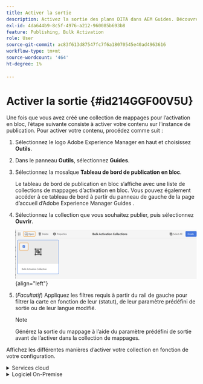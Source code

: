 ```yaml
---
title: Activer la sortie
description: Activez la sortie des plans DITA dans AEM Guides. Découvrez comment activer votre contenu sur l’instance de publication.
exl-id: 4da644b9-8c5f-4976-a212-960085b693b8
feature: Publishing, Bulk Activation
role: User
source-git-commit: ac83f613d87547fc7f6a18070545e40ad4963616
workflow-type: tm+mt
source-wordcount: '464'
ht-degree: 1%

---
```


# Activer la sortie {#id214GGF00V5U}

Une fois que vous avez créé une collection de mappages pour l’activation en bloc, l’étape suivante consiste à activer votre contenu sur l’instance de publication. Pour activer votre contenu, procédez comme suit :

1. Sélectionnez le logo Adobe Experience Manager en haut et choisissez **Outils**.

1. Dans le panneau **Outils**, sélectionnez **Guides**.

1. Sélectionnez la mosaïque **Tableau de bord de publication en bloc**.

   Le tableau de bord de publication en bloc s’affiche avec une liste de collections de mappages d’activation en bloc. Vous pouvez également accéder à ce tableau de bord à partir du panneau de gauche de la page d’accueil d’Adobe Experience Manager Guides [](intro-home-page.md).

1. Sélectionnez la collection que vous souhaitez publier, puis sélectionnez **Ouvrir**.

   ![](images/bulk-activation-collection-open.png){align="left"}

1. \(*Facultatif*\) Appliquez les filtres requis à partir du rail de gauche pour filtrer la carte en fonction de leur \(statut\), de leur paramètre prédéfini de sortie ou de leur langue modifié.

   >[!NOTE]
   >
   >Générez la sortie du mappage à l’aide du paramètre prédéfini de sortie avant de l’activer dans la collection de mappages.


Affichez les différentes manières d’activer votre collection en fonction de votre configuration.

<details>
<summary> Services cloud </summary>

![bulk-collection-publish sur cloud service](images/bulk-activation-collection-quick-publish-CS.png){width="650" align="left"}

Vous pouvez activer la sortie sur les instances **Aperçu** ou **Publication**.

**Aperçu**

* Pour activer la sortie des mappages sélectionnés, sélectionnez la sortie de mappage prégénérée et sélectionnez **Publier sur** > **Aperçu**.
* Pour activer la sortie de tous les plans DITA avec leurs paramètres prédéfinis configurés, cochez la case en regard de la colonne **Plan**, puis sélectionnez **Publier vers** > **Publier**.


**Publier**

* Pour activer la sortie des mappages sélectionnés, sélectionnez la sortie de mappage prégénérée et sélectionnez **Publier vers** > **Publier**.

* Pour activer la sortie de tous les mappages DITA avec leurs paramètres prédéfinis configurés, cochez la case en regard de Mappage (colonne), puis sélectionnez **Publier vers** > **Publier**.


>[!NOTE]
> 
> La case à cocher correspondant à une sortie de mappage n’est activée que si vous avez généré la sortie pour un mappage.

Un message de réussite s’affiche lorsque la sortie du mappage est mise en file d’attente pour publication.

Une fois que la sortie est activée pour les fichiers de mappage sélectionnés, l’onglet Historique d’audit est mis à jour et la dernière sortie activée s’affiche en haut. La colonne **Publié** est mise à jour avec la date et l’heure de publication.

</details>

<details>    
<summary>  Logiciel On-Premise </summary>


Utilisez l’une des méthodes suivantes :

* Pour activer la sortie des mappages sélectionnés, sélectionnez la sortie de mappage prégénérée et sélectionnez **Publication rapide**.
* Pour activer la sortie de tous les mappages DITA avec leurs paramètres prédéfinis configurés, cochez la case en regard de Mappage (colonne), puis sélectionnez **Publication rapide**.
  ![bulk-collection-publish](images/bulk-activation-collection-quick-publish.png){width="650" align="left"}

  >[!NOTE]
  > 
  >La case à cocher correspondant à une sortie de mappage n’est activée que si vous avez généré la sortie pour un mappage.


Un message de réussite s’affiche lorsque la sortie du mappage est mise en file d’attente pour publication.

Une fois que la sortie est activée pour les fichiers de mappage sélectionnés, l’onglet Historique d’audit est mis à jour et la dernière sortie activée s’affiche en haut. La colonne **Publié** est mise à jour avec la date et l’heure de publication.

**Rubrique parente : **[Activation en bloc du contenu publié](conf-bulk-activation.md)
